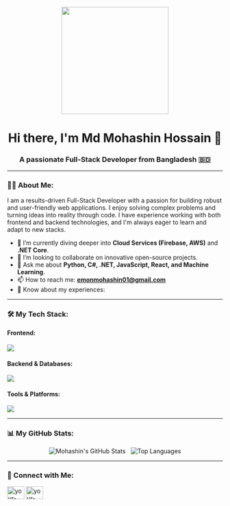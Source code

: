 <p align="center">
  <img src="https://media.giphy.com/media/qgQUggAC3Pfv687qPC/giphy.gif" width="250">
</p>

<div id="header" align="center">
  <h1>
    Hi there, I'm Md Mohashin Hossain 👋
  </h1>
  <h3>A passionate Full-Stack Developer from Bangladesh 🇧🇩</h3>
</div>

---

### 👨‍💻 About Me:

I am a results-driven Full-Stack Developer with a passion for building robust and user-friendly web applications. I enjoy solving complex problems and turning ideas into reality through code. I have experience working with both frontend and backend technologies, and I'm always eager to learn and adapt to new stacks.

- 🌱 I’m currently diving deeper into **Cloud Services (Firebase, AWS)** and **.NET Core**.
- 👯 I’m looking to collaborate on innovative open-source projects.
- 💬 Ask me about **Python, C#, .NET, JavaScript, React, and Machine Learning**.
- 📫 How to reach me: **[emonmohashin01@gmail.com](mailto:emonmohashin01@gmail.com)**
- 📄 Know about my experiences: 

---

### 🛠️ My Tech Stack:

#### Frontend:
<p align="left">
  <a href="https://skillicons.dev">
    <img src="https://skillicons.dev/icons?i=javascript,react,html,css,tailwind,bootstrap" />
  </a>
</p>

#### Backend & Databases:
<p align="left">
  <a href="https://skillicons.dev">
    <img src="https://skillicons.dev/icons?i=cs,dotnet,python,django,firebase,mysql,mongodb,sqlite" />
  </a>
</p>

#### Tools & Platforms:
<p align="left">
  <a href="https://skillicons.dev">
    <img src="https://skillicons.dev/icons?i=git,github,vscode,tensorflow,sklearn,googlecolab" />
  </a>
</p>

---

### 📊 My GitHub Stats:

<p align="center">
  <img src="https://github-readme-stats.vercel.app/api?username=mohashin01&show_icons=true&theme=tokyonight&rank_icon=github" alt="Mohashin's GitHub Stats" />
  &nbsp;
  <img src="https://github-readme-stats.vercel.app/api/top-langs/?username=mohashin01&layout=compact&theme=tokyonight" alt="Top Languages" />
</p>

---

### 🤝 Connect with Me:
<p align="left">
  <a href="https://linkedin.com/in/your-linkedin-username" target="blank"><img align="center" src="https://raw.githubusercontent.com/rahuldkjain/github-profile-readme-generator/master/src/images/icons/Social/linked-in-alt.svg" alt="your-linkedin-username" height="30" width="40" /></a>
  <a href="https://twitter.com/your-twitter-username" target="blank"><img align="center" src="https://raw.githubusercontent.com/rahuldkjain/github-profile-readme-generator/master/src/images/icons/Social/twitter.svg" alt="your-twitter-username" height="30" width="40" /></a>
</p>
